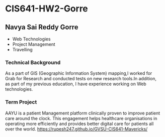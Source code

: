 # CIS641-HW2-Gorre
## Navya Sai Reddy Gorre
* Web Technologies
* Project Management
* Travelling
### Technical Background
As a part of GIS (Geographic Information System) mapping,I worked for Grab for Research and conducted tests on new research tools.In addition, as part of my previous education,   I have experience working on Web technologies.
### Term Project
AAYU is a patient Management platform clinically proven to improve patient care around the clock. This engagement helps healthcare organisations in operating more efficiently and provides better digital care for patients all over the world.
https://rupesh247.github.io/GVSU-CIS641-Mavericks/
